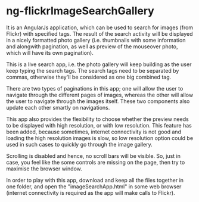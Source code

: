 # ng-flickrImageSearchGallery

It is an AngularJs application, which can be used to search for images (from Flickr) with specified tags. The result of the search activity will be displayed in a nicely formatted photo gallery (i.e. thumbnails with some information and alongwith pagination, as well as preview of the mouseover photo, which will have its own pagination).

This is a live search app, i.e. the photo gallery will keep building as the user keep typing the search tags. The search tags need to be separated by commas, otherwise they'll be considered as one big combined tag.

There are two types of paginations in this app; one will allow the user to navigate through the different pages of images, whereas the other will allow the user to navigate through the images itself. These two components also update each other smartly on navigations.

This app also provides the flexibility to choose whether the preview needs to be displayed with high resolution, or with low resolution. This feature has been added, because sometimes, internet connectivity is not good and loading the high resolution images is slow, so low resolution option could be used in such cases to quickly go through the image gallery.

Scrolling is disabled and hence, no scroll bars will be visible. So, just in case, you feel like the some controls are missing on the page, then try to maximise the browser window.

In order to play with this app, download and keep all the files together in one folder, and open the "imageSearchApp.html" in some web browser (internet connectivity is required as the app will make calls to Flickr).
